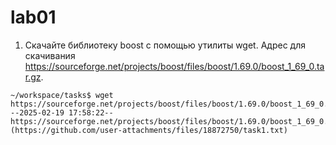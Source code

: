 # lab01


1. Скачайте библиотеку boost с помощью утилиты wget. Адрес для скачивания https://sourceforge.net/projects/boost/files/boost/1.69.0/boost_1_69_0.tar.gz.
```
~/workspace/tasks$ wget https://sourceforge.net/projects/boost/files/boost/1.69.0/boost_1_69_0.tar.gz
--2025-02-19 17:58:22--  https://sourceforge.net/projects/boost/files/boost/1.69.0/boost_1_69_0.tar.gz[task1.txt](https://github.com/user-attachments/files/18872750/task1.txt)
```

